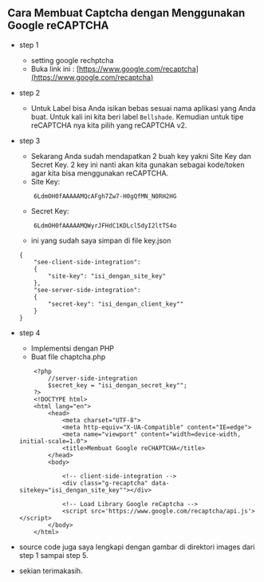 ## Cara Membuat Captcha dengan Menggunakan Google reCAPTCHA

- step 1 
    - setting google rechptcha
    - Buka link ini : [https://www.google.com/recaptcha](https://www.google.com/recaptcha)
- step 2
    - Untuk Label bisa Anda isikan bebas sesuai nama aplikasi yang Anda buat. Untuk kali ini kita   beri label `Bellshade`. Kemudian untuk tipe reCAPTCHA nya kita pilih yang reCAPTCHA v2.
- step 3
    - Sekarang Anda sudah mendapatkan 2 buah key yakni Site Key dan Secret Key. 2 key ini nanti akan kita gunakan sebagai kode/token agar kita bisa menggunakan reCAPTCHA.
    - Site Key:
    ```
        6LdmOH0fAAAAAMQcAFgh7Zw7-H0gQfMN_N0RH2HG
    ```
    - Secret Key:
    ```
        6LdmOH0fAAAAAMQWyrJFHdC1KDLcl5dyI2ltTS4o
    ```
    - ini yang sudah saya simpan di file key.json
    ```
    {
        "see-client-side-integration": 
        {
            "site-key": "isi_dengan_site_key"
        },
        "see-server-side-integration": 
        {
            "secret-key": "isi_dengan_client_key""
        } 
    }
    ```
- step 4
    - Implementsi dengan PHP
    - Buat file chaptcha.php
    ```
        <?php 
            //server-side-integration
            $secret_key = "isi_dengan_secret_key"";
        ?>
        <!DOCTYPE html>
        <html lang="en">
            <head>
                <meta charset="UTF-8">
                <meta http-equiv="X-UA-Compatible" content="IE=edge">
                <meta name="viewport" content="width=device-width, initial-scale=1.0">
                <title>Membuat Google reCHAPTCHA</title>
            </head>
            <body>
                
                <!-- client-side-integration -->
                <div class="g-recaptcha" data-sitekey="isi_dengan_site_key""></div>

                <!-- Load Library Google reCaptcha -->
                <script src='https://www.google.com/recaptcha/api.js'></script>
            </body>
        </html>
    ```

- source code juga saya lengkapi dengan gambar di direktori images dari step 1 sampai step 5.
- sekian terimakasih.